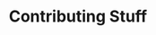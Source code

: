 ---
title: "Contributing Stuff"
weight: 9999
draft: true
description: >
  Smoke test plus shortcode examples. Visible only when the site is built with `--buildDrafts` flag.
---